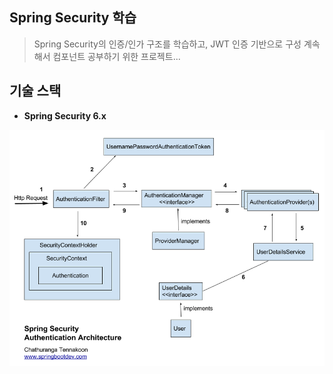 ## Spring Security 학습

> Spring Security의 인증/인가 구조를 학습하고, JWT 인증 기반으로 구성
> 계속해서 컴포넌트 공부하기 위한 프로젝트...
## 기술 스택
- **Spring Security 6.x**


![sec.png](src/main/resources/static/sec.png)